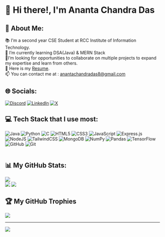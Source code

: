 # 👋 Hi there!, I'm Ananta Chandra Das
## 💫 About Me:
📚 I'm a second year CSE Student at RCC Institute of Information Technology.<br>🌱 I’m currently learning DSA(Java) & MERN Stack<br>💞️I’m looking for opportunities to collaborate on multiple projects to expand my expertise and learn from others.<br>📄 Here is my <a href="https://drive.google.com/file/d/1S2GtKxcv9QfLOuupZ8wzN61PB3AE-HMz/view?usp=sharing">Resume<a/>.<br>📫 You can contact me at : anantachandradas8@gmail.com


## 🌐 Socials:
[![Discord](https://img.shields.io/badge/Discord-%237289DA.svg?logo=discord&logoColor=white)](https://discord.gg/ananta022) [![LinkedIn](https://img.shields.io/badge/LinkedIn-%230077B5.svg?logo=linkedin&logoColor=white)](https://www.linkedin.com/in/ananta-chandra-das/) [![X](https://img.shields.io/badge/X-black.svg?logo=X&logoColor=white)](https://x.com/Ananta025) 
<br/>
## 💻 Tech Stack that I use most:
![Java](https://img.shields.io/badge/java-%23ED8B00.svg?style=for-the-badge&logo=openjdk&logoColor=white) ![Python](https://img.shields.io/badge/python-3670A0?style=for-the-badge&logo=python&logoColor=ffdd54) ![C](https://img.shields.io/badge/c-%2300599C.svg?style=for-the-badge&logo=c&logoColor=white) ![HTML5](https://img.shields.io/badge/html5-%23E34F26.svg?style=for-the-badge&logo=html5&logoColor=white) ![CSS3](https://img.shields.io/badge/css3-%231572B6.svg?style=for-the-badge&logo=css3&logoColor=white) ![JavaScript](https://img.shields.io/badge/javascript-%23323330.svg?style=for-the-badge&logo=javascript&logoColor=%23F7DF1E) ![Express.js](https://img.shields.io/badge/express.js-%23404d59.svg?style=for-the-badge&logo=express&logoColor=%2361DAFB) ![NodeJS](https://img.shields.io/badge/node.js-6DA55F?style=for-the-badge&logo=node.js&logoColor=white) ![TailwindCSS](https://img.shields.io/badge/tailwindcss-%2338B2AC.svg?style=for-the-badge&logo=tailwind-css&logoColor=white) ![MongoDB](https://img.shields.io/badge/MongoDB-%234ea94b.svg?style=for-the-badge&logo=mongodb&logoColor=white) ![NumPy](https://img.shields.io/badge/numpy-%23013243.svg?style=for-the-badge&logo=numpy&logoColor=white) ![Pandas](https://img.shields.io/badge/pandas-%23150458.svg?style=for-the-badge&logo=pandas&logoColor=white) ![TensorFlow](https://img.shields.io/badge/TensorFlow-%23FF6F00.svg?style=for-the-badge&logo=TensorFlow&logoColor=white) ![GitHub](https://img.shields.io/badge/github-%23121011.svg?style=for-the-badge&logo=github&logoColor=white) ![Git](https://img.shields.io/badge/git-%23F05033.svg?style=for-the-badge&logo=git&logoColor=white)
<br/><br/>
## 📊 My GitHub Stats:
![](https://github-readme-stats.vercel.app/api?username=Ananta025&theme=calm_pink&hide_border=false&include_all_commits=false&count_private=false)<br/>
![](https://github-readme-streak-stats.herokuapp.com/?user=Ananta025&theme=calm_pink&hide_border=false)
![](https://github-readme-stats.vercel.app/api/top-langs/?username=Ananta025&theme=calm_pink&hide_border=false&include_all_commits=false&count_private=false&layout=compact)

## 🏆 My GitHub Trophies
![](https://github-profile-trophy.vercel.app/?username=Ananta025&theme=radical&no-frame=false&no-bg=true&margin-w=4)

---
[![](https://visitcount.itsvg.in/api?id=Ananta025&icon=0&color=0)](https://visitcount.itsvg.in)

<!-- Proudly created with GPRM ( https://gprm.itsvg.in ) -->
